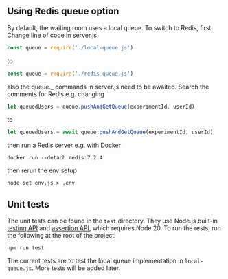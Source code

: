 
## Using Redis queue option
By default, the waiting room uses a local queue. To switch to Redis, first:
Change line of code in server.js
```javascript
const queue = require('./local-queue.js')
```
to
```javascript
const queue = require('./redis-queue.js')
```
also the queue._ commands in server.js need to be awaited. Search the comments for Redis e.g. changing
```javascript
let queuedUsers = queue.pushAndGetQueue(experimentId, userId)
```
to
```javascript
let queuedUsers = await queue.pushAndGetQueue(experimentId, userId)
```
then run a Redis server e.g. with Docker
```shell
docker run --detach redis:7.2.4
```
then rerun the env setup
```shell
node set_env.js > .env
```

## Unit tests

The unit tests can be found in the `test` directory. They use Node.js built-in [testing API](https://nodejs.org/docs/latest-v20.x/api/test.html) and [assertion API](https://nodejs.org/docs/latest-v20.x/api/assert.html), which requires Node 20. To run the rests, run the following at the root of the project:

```shell
npm run test
```
The current tests are to test the local queue implementation in `local-queue.js`. More tests will be added later. 
